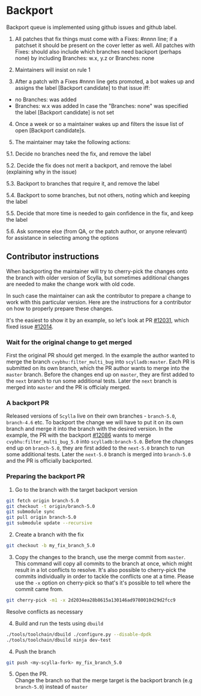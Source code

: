 # Backport

Backport queue is implemented using github issues and github label.

1. All patches that fix things must come with a Fixes: #nnnn line; if a
patchset it should be present on the cover letter as well. All patches
with Fixes: should also include which branches need backport (perhaps
none) by including Branches: w.x, y.z or Branches: none

2. Maintainers will insist on rule 1

3. After a patch with a Fixes #nnnn line gets promoted, a bot wakes up
and assigns the label [Backport candidate] to that issue iff:
- no Branches: was added
- Branches: w.x was added 
In case the "Branches: none" was specified the label [Backport
candidate] is not set

4. Once a week or so a maintainer wakes up and filters the issue list of
open [Backport candidate]s.

5. The maintainer may take the following actions:

5.1. Decide no branches need the fix, and remove the label

5.2. Decide the fix does not merit a backport, and remove the label
(explaining why in the issue)

5.3. Backport to branches that require it, and remove the label

5.4. Backport to some branches, but not others, noting which and keeping
the label

5.5. Decide that more time is needed to gain confidence in the fix, and
keep the label

5.6. Ask someone else (from QA, or the patch author, or anyone relevant)
for assistance in selecting among the options

## Contributor instructions
When backporting the maintainer will try to cherry-pick the changes onto the branch with older version of Scylla,
but sometimes additional changes are needed to make the change work with old code.

In such case the maintainer can ask the contributor to prepare a change to work with this particular version.
Here are the instructions for a contributor on how to properly prepare these changes.

It's the easiest to show it by an example, so let's look at PR [#12031](https://github.com/scylladb/scylladb/pull/12031), which fixed issue [#12014](https://github.com/scylladb/scylladb/issues/12014).

### Wait for the original change to get merged
First the original PR should get merged.
In the example the author wanted to merge the branch `cvybhu:filter_multi_bug` into `scylladb:master`.
Each PR is submitted on its own branch, which the PR author wants to merge into the `master` branch.
Before the changes end up on `master`, they are first added to the `next` branch to run some additional tests. Later the `next` branch is merged into `master` and the PR is officialy merged.

### A backport PR
Released versions of `Scylla` live on their own branches - `branch-5.0`, `branch-4.6` etc.
To backport the change we will have to put it on its own branch and merge it into the branch with the desired version.
In the example, the PR with the backport [#12086](https://github.com/scylladb/scylladb/pull/12086) wants to merge `cvybhu:filter_multi_bug_5.0` into `scylladb:branch-5.0`.
Before the changes end up on `branch-5.0`, they are first added to the `next-5.0` branch to run some additional tests. Later the `next-5.0` branch is merged into `branch-5.0` and the PR is officially backported.

### Preparing the backport PR
1. Go to the branch with the target backport version
```bash
git fetch origin branch-5.0
git checkout -t origin/branch-5.0
git submodule sync
git pull origin branch-5.0
git submodule update --recursive
```
2. Create a branch with the fix
```bash
git checkout -b my_fix_branch_5.0
```

3. Copy the changes to the branch, use the merge commit from `master`.  
This command will copy all commits to the branch at once, which might result in a lot conflicts to resolve. It's also possible to cherry-pick the commits individually in order to tackle the conflicts one at a time. Please use the `-x` option on cherry-pick so that's it's possible to tell where the commit came from.
```bash
git cherry-pick -m1 -x 2d2034ea28b8615a130146ad9780010d29d2fcc9
```
Resolve conflicts as necessary

4. Build and run the tests using `dbuild`
```bash
./tools/toolchain/dbuild ./configure.py --disable-dpdk
./tools/toolchain/dbuild ninja dev-test
```

4. Push the branch
```bash
git push <my-scylla-fork> my_fix_branch_5.0
```

5. Open the PR.  
Change the branch so that the merge target is the backport branch (e.g `branch-5.0`) instead of `master`
